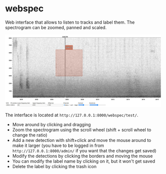 # webspec

Web interface that allows to listen to tracks and label them. The spectrogram can be zoomed, panned and scaled.

![Screenshot](https://github.com/plaf2000/webspec/blob/master/screenshot.jpeg)

The interface is located at `http://127.0.0.1:8000/webspec/test/`.

* Move around by clicking and dragging 
*  Zoom the spectrogram using the scroll wheel (shift + scroll wheel to change the ratio)
*  Add a new detection with shift+click and move the mouse around to make it larger (you have to be logged in from `http://127.0.0.1:8000/admin/` if you want that the changes get saved)
*  Modify the detections by clicking the borders and moving the mouse
*  You can modify the label name by clicking on it, but it won't get saved
*  Delete the label by clicking the trash icon
